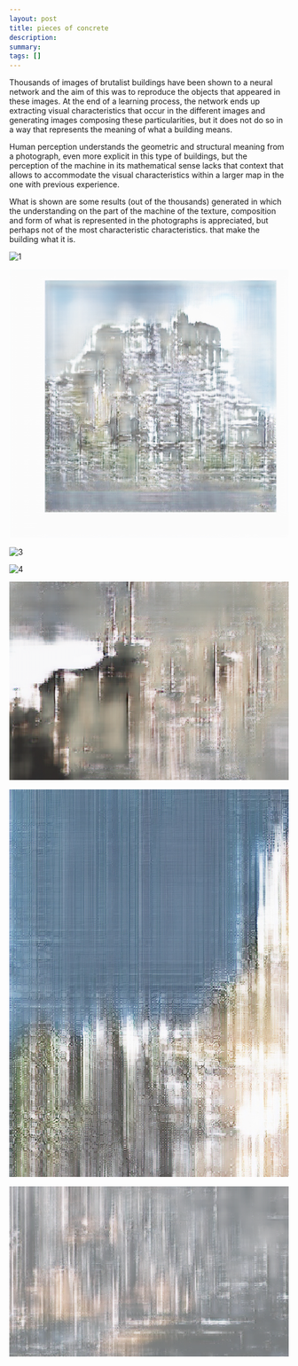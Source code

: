 ```yaml
---
layout: post
title: pieces of concrete
description:
summary:
tags: []
---
```


Thousands of images of brutalist buildings have been shown to a neural network and the aim of this was to reproduce the objects that appeared in these images. At the end of a learning process, the network ends up extracting visual characteristics that occur in the different images and generating images composing these particularities, but it does not do so in a way that represents the meaning of what a building means.

Human perception understands the geometric and structural meaning from a photograph, even more explicit in this type of buildings, but the perception of the machine in its mathematical sense lacks that context that allows to accommodate the visual characteristics within a larger map in the one with previous experience.

What is shown are some results (out of the thousands) generated in which the understanding on the part of the machine of the texture, composition and form of what is represented in the photographs is appreciated, but perhaps not of the most characteristic characteristics. that make the building what it is.

![1](/imgs/brt0.png)

![2](/imgs/brt6.jpg)

![3](/imgs/brt4.png)

![4](/imgs/brt3.png)

![5](/imgs/brt-60.png)

![6](/imgs/brt1.png)

![7](/imgs/brt50.png)
